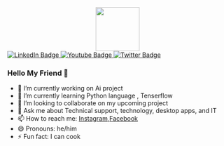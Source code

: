 <div id="header" align="center">
  <img src="https://media.giphy.com/media/M9gbBd9nbDrOTu1Mqx/giphy.gif" width="100"/>
</div>
<div id="badges">
  <a href="your-linkedin-URL">
    <img src="https://img.shields.io/badge/LinkedIn-blue?style=for-the-badge&logo=linkedin&logoColor=white" alt="LinkedIn Badge"/>
  </a>
  <a href="your-youtube-URL">
    <img src="https://img.shields.io/badge/YouTube-red?style=for-the-badge&logo=youtube&logoColor=white" alt="Youtube Badge"/>
  </a>
  <a href="your-twitter-URL">
    <img src="https://img.shields.io/badge/Twitter-blue?style=for-the-badge&logo=twitter&logoColor=white" alt="Twitter Badge"/>
  </a>
</div>

### Hello My Friend 👋


- 🔭 I’m currently working on Ai project
- 🌱 I’m currently learning Python language , Tenserflow 
- 👯 I’m looking to collaborate on my upcoming project 
- 💬 Ask me about Technical support, technology, desktop apps, and IT 
- 📫 How to reach me: [Instagram](https://www.instagram.com/3bsalam.1/),[Facebook](https://www.facebook.com/3BSALAM.Alien/)
- 😄 Pronouns: he/him
- ⚡ Fun fact: I can cook


